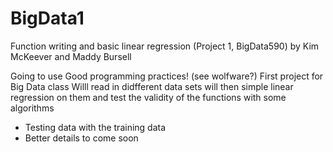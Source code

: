 # BigData1
Function writing and basic linear regression (Project 1, BigData590)
by Kim McKeever and Maddy Bursell

Going to use Good programming practices! (see wolfware?)
First project for Big Data class
Willl read in didfferent data sets
will then simple linear regression on them and test the validity of the functions with some algorithms
- Testing data with the training data
- Better details to come soon
